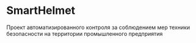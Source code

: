 # SmartHelmet
Проект автоматизированного контроля за соблюдением мер техники безопасности на территории промышленного предприятия
